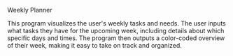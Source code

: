 Weekly Planner

This program visualizes the user's weekly tasks and needs. The user inputs what tasks they have for the upcoming week, including details about which specific days and times. The program then outputs a color-coded overview of their week, making it easy to take on track and organized.
